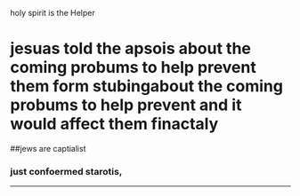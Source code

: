 holy spirit is the Helper
# jesuas told the apsois about the coming probums to help prevent them form stubingabout the coming probums to help prevent and it would affect them finactaly

##jews are captialist

### just confoermed starotis,

____



